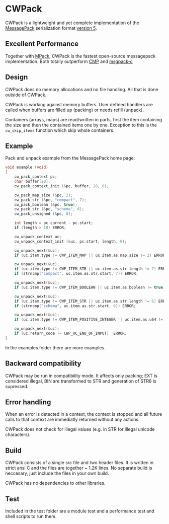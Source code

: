 # CWPack

CWPack is a lightweight and yet complete implementation of the 
[MessagePack](http://msgpack.org) serialization format 
[version 5](https://github.com/msgpack/msgpack/blob/master/spec.md).

## Excellent Performance

Together with [MPack](https://github.com/ludocode/mpack), CWPack is the fastest open-source messagepack implementation. Both totally outperform
[CMP](https://github.com/camgunz/cmp) and [msgpack-c](https://github.com/msgpack/msgpack-c)

## Design

CWPack does no memory allocations and no file handling. All that is done 
outside of CWPack.

CWPack is working against memory buffers. User defined handlers are called when buffers are 
filled up (packing) or needs refill (unpack). 

Containers (arrays, maps) are read/written in parts, first the item containing the size and 
then the contained items one by one. Exception to this is the `cw_skip_items` function which 
skip whole containers.

## Example

Pack and unpack example from the MessagePack home page:

```c
void example (void)
{
    cw_pack_context pc;
    char buffer[20];
    cw_pack_context_init (&pc, buffer, 20, 0);

    cw_pack_map_size (&pc, 2);
    cw_pack_str (&pc, "compact", 7);
    cw_pack_boolean (&pc, true);
    cw_pack_str (&pc, "schema", 6);
    cw_pack_unsigned (&pc, 0);

    int length = pc.current - pc.start;
    if (length > 18) ERROR;

    cw_unpack_context uc;
    cw_unpack_context_init (&uc, pc.start, length, 0);

    cw_unpack_next(&uc);
    if (uc.item.type != CWP_ITEM_MAP || uc.item.as.map.size != 2) ERROR;

    cw_unpack_next(&uc);
    if (uc.item.type != CWP_ITEM_STR || uc.item.as.str.length != 7) ERROR;
    if (strncmp("compact", uc.item.as.str.start, 7)) ERROR;

    cw_unpack_next(&uc);
    if (uc.item.type != CWP_ITEM_BOOLEAN || uc.item.as.boolean != true) ERROR;

    cw_unpack_next(&uc);
    if (uc.item.type != CWP_ITEM_STR || uc.item.as.str.length != 6) ERROR;
    if (strncmp("schema", uc.item.as.str.start, 6)) ERROR;

    cw_unpack_next(&uc);
    if (uc.item.type != CWP_ITEM_POSITIVE_INTEGER || uc.item.as.u64 != 0) ERROR;

    cw_unpack_next(&uc);
    if (uc.return_code != CWP_RC_END_OF_INPUT)  ERROR;
}
```

In the examples folder there are more examples.

## Backward compatibility

CWPack may be run in compatibility mode. It affects only packing; EXT is considered illegal, BIN are transformed to STR and generation of STR8 is supressed.

## Error handling

When an error is detected in a context, the context is stopped and all future calls to that context are immediatly returned without any actions.

CWPack does not check for illegal values (e.g. in STR for illegal unicode characters).

## Build

CWPack consists of a single src file and two header files. It is written 
in strict ansi C and the files are together ~ 1.2K lines. No separate build is neccesary, just include the 
files in your own build.

CWPack has no dependencies to other libraries.

## Test

Included in the test folder are a module test and a performance test and shell scripts to run them.
